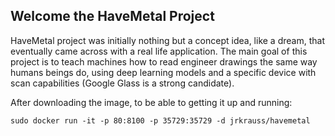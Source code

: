## Welcome the HaveMetal Project

HaveMetal project was initially nothing but a concept idea, like a dream, that eventually came across with a real life application.
The main goal of this project is to teach machines how to read engineer drawings the same way humans beings do, using deep learning models and a specific device with scan capabilities (Google Glass is a strong candidate).

After downloading the image, to be able to getting it up and running:

`sudo docker run -it -p 80:8100 -p 35729:35729 -d jrkrauss/havemetal`
